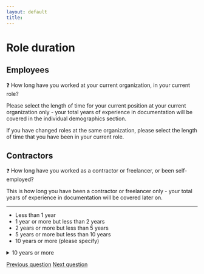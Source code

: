 ```yaml
---
layout: default
title: 
---
```


# Role duration

## Employees

:question: How long have you worked at your current organization, in your current role?

Please select the length of time for your current position at your current organization only - your total years of experience in documentation will be covered in the individual demographics section.

If you have changed roles at the same organization, please select the length of time that you have been in your current role.

## Contractors

:question: How long have you worked as a contractor or freelancer, or been self-employed? 

This is how long you have been a contractor or freelancer only - your total years of experience in documentation will be covered later on.

<hr>

- Less than 1 year
- 1 year or more but less than 2 years
- 2 years or more but less than 5 years
- 5 years or more but less than 10 years
- 10 years or more (please specify)

<details>
	<summary>10 years or more</summary>
	Please indicate how many years:
</details>

[Previous question](A_5_team_configuration.html) 
[Next question](A_7_official_duties.html)
